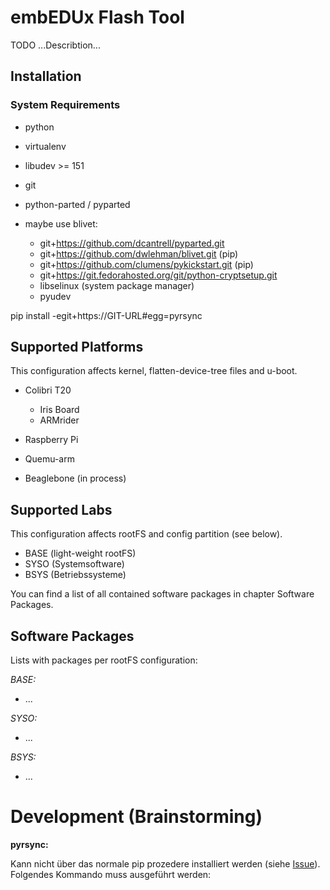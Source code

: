 # embEDUx Flash Tool

TODO ...Describtion...

## Installation

### System Requirements

- python
- virtualenv
- libudev >= 151
- git
- python-parted / pyparted

- maybe use blivet:
    * git+https://github.com/dcantrell/pyparted.git
    * git+https://github.com/dwlehman/blivet.git (pip)
    * git+https://github.com/clumens/pykickstart.git (pip)
    * git+https://git.fedorahosted.org/git/python-cryptsetup.git
    * libselinux (system package manager)
    * pyudev

pip install -egit+https://GIT-URL#egg=pyrsync


## Supported Platforms

This configuration affects kernel, flatten-device-tree files and u-boot.

 - Colibri T20 
   - Iris Board
   - ARMrider

 - Raspberry Pi

 - Quemu-arm
 
 - Beaglebone (in process)


## Supported Labs

This configuration affects rootFS and config partition (see below).

 - BASE (light-weight rootFS)
 - SYSO (Systemsoftware)
 - BSYS (Betriebssysteme)

You can find a list of all contained software packages in
chapter Software Packages.


## Software Packages

Lists with packages per rootFS configuration:

_BASE:_
 - ...


_SYSO:_
 - ...


_BSYS:_
 - ...


# Development (Brainstorming)

__pyrsync:__

 Kann nicht über das normale pip prozedere installiert werden (siehe [Issue](https://github.com/isislovecruft/pyrsync/issues/3)).
 Folgendes Kommando muss ausgeführt werden:

  
